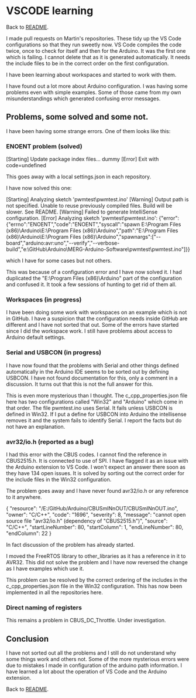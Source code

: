 # VSCODE learning

Back to [README](README.md).

I made pull requests on Martin's repositories. These tidy up the VS Code configurations so that they run sweetly now. VS Code compiles the code twice, once to check for itself and then for the Arduino. It was the first one which is failing. I cannot delete that as it is generated automatically. It needs the include files to be in the correct order on the first configuration.

I have been learning about workspaces and started to work with them.

I have found out a lot more about Arduino configuration. I was having some problems even with simple examples. Some of those came from my own misunderstandings which generated confusing error messages.

## Problems, some solved and some not.

 I have been having some strange errors. One of them looks like this:

### ENOENT problem (solved)

[Starting] Update package index files...
dummy
[Error] Exit with code=undefined

This goes away with a local settings.json in each repository.

I have now solved this one:

[Starting] Analyzing sketch 'pwmtest\pwmtest.ino'
[Warning] Output path is not specified. Unable to reuse previously compiled files. Build will be slower. See README.
[Warning] Failed to generate IntelliSense configuration.
[Error] Analyzing sketch 'pwmtest\pwmtest.ino': {"error":{"errno":"ENOENT","code":"ENOENT","syscall":"spawn E:\\Program Files (x86)\\Arduino\\E:\\Program Files (x86)\\Arduino","path":"E:\\Program Files (x86)\\Arduino\\E:\\Program Files (x86)\\Arduino","spawnargs":["--board","arduino:avr:uno","--verify","--verbose-build","e:\\GitHub\\Arduino\\MERG-Arduino-Software\\pwmtest\\pwmtest.ino"]}}

which I have for some cases but not others.

This was because of a configuration error and I have now solved it. I had duplicated the "E:\\Program Files (x86)\\Arduino" part of the configuration and confused it. It took a few sessions of hunting to get rid of them all.

### Workspaces (in progress)

I have been doing some work with workspaces on an example which is not in GitHub. I have a suspicion that the configuration needs inside GitHub are different and I have not sorted that out. Some of the errors have started since I did the workspace work. I still have problems about access to Arduino default settings.

### Serial and USBCON (in progress)

I have now found that the problems with Serial and other things defined automatically in the Arduino IDE seems to be sorted out by defining USBCON. I have not found documentation for this, only a comment in a discussion. It turns out that this is not the full answer for this.

This is even more mysterious than I thought. The c_cpp_properties.json file here has two configurations called "Win32" and "Arduino" which come in that order. The file pwmtest.ino uses Serial. It fails unless USBCON is defined in Win32. If I put a define for USBCON into Arduino the intellisense removes it and the system fails to identify Serial. I report the facts but do not have an explanation.

### avr32/io.h (reported as a bug)

I had this error with the CBUS codes. I cannot find the reference in CBUS2515.h. It is connected to use of SPI. I have flagged it as an issue with the Arduino extension to VS Code. I won't expect an answer there soon as they have 134 open issues. It is solved by sorting out the correct order for the include files in the Win32 configuration.

The problem goes away and I have never found avr32/io.h or any reference to it anywhere.

{
	"resource": "/E:/GitHub/Arduino/CBUSmINnOUT/CBUSmINnOUT.ino",
	"owner": "C/C++",
	"code": "1696",
	"severity": 8,
	"message": "cannot open source file \"avr32/io.h\" (dependency of \"CBUS2515.h\")",
	"source": "C/C++",
	"startLineNumber": 80,
	"startColumn": 1,
	"endLineNumber": 80,
	"endColumn": 22
}

In fact discussion of the problem has already started.

I moved the FreeRTOS library to other_libraries as it has a reference in it to AVR32. This did not solve the problem and I have now reversed the change as I have examples which use it.

This problem can be resolved by the correct ordering of the includes in the c_cpp_properties.json file in the Win32 configuration. This has now been implemented in all the repositories here.

### Direct naming of registers

This remains a problem in CBUS_DC_Throttle. Under investigation.

## Conclusion

I have not sorted out all the problems and I still do not understand why some things work and others not. Some of the more mysterious errors were due to mistakes I made in configuration of the arduino path information. I have learned a lot about the operation of VS Code and the Arduino extension.


Back to [README](README.md).
